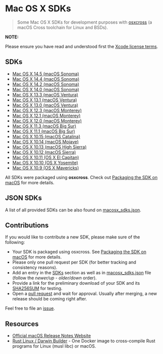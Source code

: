 # Mac OS X SDKs

> Some Mac OS X SDKs for development purposes with [osxcross](https://github.com/tpoechtrager/osxcross) (a macOS Cross toolchain for Linux and BSDs).

__NOTE:__

Please ensure you have read and understood first the [Xcode license terms](https://www.apple.com/legal/sla/docs/xcode.pdf).

## SDKs

- [Mac OS X 14.5 (macOS Sonoma)](https://github.com/joseluisq/macosx-sdks/releases/tag/14.5)
- [Mac OS X 14.4 (macOS Sonoma)](https://github.com/joseluisq/macosx-sdks/releases/tag/14.4)
- [Mac OS X 14.2 (macOS Sonoma)](https://github.com/joseluisq/macosx-sdks/releases/tag/14.2)
- [Mac OS X 14.0 (macOS Sonoma)](https://github.com/joseluisq/macosx-sdks/releases/tag/14.0)
- [Mac OS X 13.3 (macOS Ventura)](https://github.com/joseluisq/macosx-sdks/releases/tag/13.3)
- [Mac OS X 13.1 (macOS Ventura)](https://github.com/joseluisq/macosx-sdks/releases/tag/13.1)
- [Mac OS X 13.0 (macOS Ventura)](https://github.com/joseluisq/macosx-sdks/releases/tag/13.0)
- [Mac OS X 12.3 (macOS Monterey)](https://github.com/joseluisq/macosx-sdks/releases/tag/12.3)
- [Mac OS X 12.1 (macOS Monterey)](https://github.com/joseluisq/macosx-sdks/releases/tag/12.1)
- [Mac OS X 12.0 (macOS Monterey)](https://github.com/joseluisq/macosx-sdks/releases/tag/12.0)
- [Mac OS X 11.3 (macOS Big Sur)](https://github.com/joseluisq/macosx-sdks/releases/tag/11.3)
- [Mac OS X 11.1 (macOS Big Sur)](https://github.com/joseluisq/macosx-sdks/releases/tag/11.1)
- [Mac OS X 10.15 (macOS Catalina)](https://github.com/joseluisq/macosx-sdks/releases/tag/10.15)
- [Mac OS X 10.14 (macOS Mojave)](https://github.com/joseluisq/macosx-sdks/releases/tag/10.14)
- [Mac OS X 10.13 (macOS High Sierra)](https://github.com/joseluisq/macosx-sdks/releases/tag/10.13)
- [Mac OS X 10.12 (macOS Sierra)](https://github.com/joseluisq/macosx-sdks/releases/tag/10.12)
- [Mac OS X 10.11 (OS X El Capitan)](https://github.com/joseluisq/macosx-sdks/releases/tag/10.11)
- [Mac OS X 10.10 (OS X Yosemite)](https://github.com/joseluisq/macosx-sdks/releases/tag/10.10)
- [Mac OS X 10.9 (OS X Mavericks)](https://github.com/joseluisq/macosx-sdks/releases/tag/10.9)

All SDKs were packaged using **osxcross**. Check out [Packaging the SDK on macOS](https://github.com/tpoechtrager/osxcross#packaging-the-sdk) for more details.

## JSON SDKs

A list of all provided SDKs can be also found on [macosx_sdks.json](./macosx_sdks.json).

## Contributions

If you would like to contribute a new SDK, please make sure of the following:

- Your SDK is packaged using osxcross. See [Packaging the SDK on macOS](https://github.com/tpoechtrager/osxcross#packaging-the-sdk) for more details.
- Please only one pull request per SDK (for better tracking and consistency reasons).
- Add an entry in the [SDKs](#sdks) section as well as in [macosx_sdks.json](./macosx_sdks.json) file (follow the *newer/up - older/down* order).
- Provide a link for the preliminary download of your SDK and its [SHA256SUM](https://linux.die.net/man/1/sha256sum) for testing.
- Open a [pull request](https://github.com/joseluisq/macosx-sdks/pulls) and wait for approval. Usually after merging, a new release should be coming right after.

Feel free to file an [issue](https://github.com/joseluisq/macosx-sdks/issues).

## Resources

- [Official macOS Release Notes Website](https://developer.apple.com/documentation/macos-release-notes)
- [Rust Linux / Darwin Builder](https://github.com/joseluisq/rust-linux-darwin-builder) - One Docker image to cross-compile Rust programs for Linux (musl libc) or macOS.

